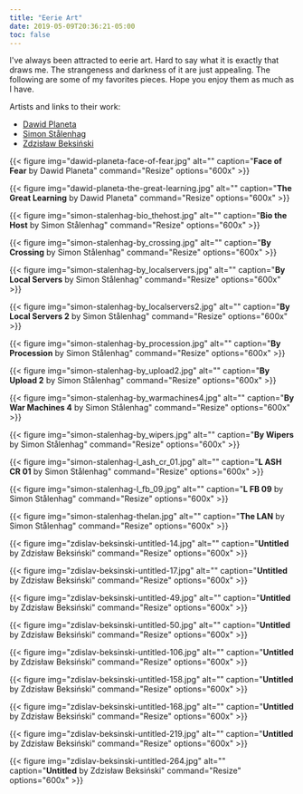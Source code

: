 ```yaml
---
title: "Eerie Art"
date: 2019-05-09T20:36:21-05:00
toc: false
---
```


I've always been attracted to eerie art. Hard to say what it is exactly that draws me. The strangeness and darkness of it are just appealing. The following are some of my favorites pieces. Hope you enjoy them as much as I have. 

<!--more-->

Artists and links to their work: 

- [Dawid Planeta](https://www.behance.net/dawidplaneta)
- [Simon Stålenhag](https://www.simonstalenhag.se/)
- [Zdzisław Beksiński](https://www.wikiart.org/en/zdislav-beksinski)

{{< figure
img="dawid-planeta-face-of-fear.jpg" 
alt="" 
caption="**Face of Fear** by Dawid Planeta" 
command="Resize" 
options="600x" >}}
<br>

{{< figure
img="dawid-planeta-the-great-learning.jpg" 
alt="" 
caption="**The Great Learning** by Dawid Planeta" 
command="Resize" 
options="600x" >}}
<br>

{{< figure
img="simon-stalenhag-bio_thehost.jpg" 
alt="" 
caption="**Bio the Host** by Simon Stålenhag" 
command="Resize" 
options="600x" >}}
<br>

{{< figure
img="simon-stalenhag-by_crossing.jpg" 
alt="" 
caption="**By Crossing** by Simon Stålenhag" 
command="Resize" 
options="600x" >}}
<br>

{{< figure
img="simon-stalenhag-by_localservers.jpg" 
alt="" 
caption="**By Local Servers** by Simon Stålenhag" 
command="Resize" 
options="600x" >}}
<br>

{{< figure
img="simon-stalenhag-by_localservers2.jpg" 
alt="" 
caption="**By Local Servers 2** by Simon Stålenhag" 
command="Resize" 
options="600x" >}}
<br>

{{< figure
img="simon-stalenhag-by_procession.jpg" 
alt="" 
caption="**By Procession** by Simon Stålenhag" 
command="Resize" 
options="600x" >}}
<br>

{{< figure
img="simon-stalenhag-by_upload2.jpg" 
alt="" 
caption="**By Upload 2** by Simon Stålenhag" 
command="Resize" 
options="600x" >}}
<br>

{{< figure
img="simon-stalenhag-by_warmachines4.jpg" 
alt="" 
caption="**By War Machines 4** by Simon Stålenhag" 
command="Resize" 
options="600x" >}}
<br>

{{< figure
img="simon-stalenhag-by_wipers.jpg" 
alt="" 
caption="**By Wipers** by Simon Stålenhag" 
command="Resize" 
options="600x" >}}
<br>

{{< figure
img="simon-stalenhag-l_ash_cr_01.jpg" 
alt="" 
caption="**L ASH CR 01** by Simon Stålenhag" 
command="Resize" 
options="600x" >}}
<br>

{{< figure
img="simon-stalenhag-l_fb_09.jpg" 
alt="" 
caption="**L FB 09** by Simon Stålenhag" 
command="Resize" 
options="600x" >}}
<br>

{{< figure
img="simon-stalenhag-thelan.jpg" 
alt="" 
caption="**The LAN** by Simon Stålenhag" 
command="Resize" 
options="600x" >}}
<br>

{{< figure
img="zdislav-beksinski-untitled-14.jpg" 
alt="" 
caption="**Untitled** by Zdzisław Beksiński" 
command="Resize" 
options="600x" >}}
<br>

{{< figure
img="zdislav-beksinski-untitled-17.jpg" 
alt="" 
caption="**Untitled** by Zdzisław Beksiński" 
command="Resize" 
options="600x" >}}
<br>

{{< figure
img="zdislav-beksinski-untitled-49.jpg" 
alt="" 
caption="**Untitled** by Zdzisław Beksiński" 
command="Resize" 
options="600x" >}}
<br>

{{< figure
img="zdislav-beksinski-untitled-50.jpg" 
alt="" 
caption="**Untitled** by Zdzisław Beksiński" 
command="Resize" 
options="600x" >}}
<br>

{{< figure
img="zdislav-beksinski-untitled-106.jpg" 
alt="" 
caption="**Untitled** by Zdzisław Beksiński" 
command="Resize" 
options="600x" >}}
<br>

{{< figure
img="zdislav-beksinski-untitled-158.jpg" 
alt="" 
caption="**Untitled** by Zdzisław Beksiński" 
command="Resize" 
options="600x" >}}
<br>

{{< figure
img="zdislav-beksinski-untitled-168.jpg" 
alt="" 
caption="**Untitled** by Zdzisław Beksiński" 
command="Resize" 
options="600x" >}}
<br>

{{< figure
img="zdislav-beksinski-untitled-219.jpg" 
alt="" 
caption="**Untitled** by Zdzisław Beksiński" 
command="Resize" 
options="600x" >}}
<br>

{{< figure
img="zdislav-beksinski-untitled-264.jpg" 
alt="" 
caption="**Untitled** by Zdzisław Beksiński" 
command="Resize" 
options="600x" >}}
<br>
